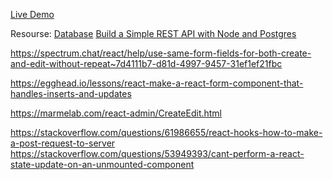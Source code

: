 [Live Demo](https://still-fjord-09983.herokuapp.com/)

Resourse:
[Database](https://vitaly-t.github.io/pg-promise/Database.html)
[Build a Simple REST API with Node and Postgres](https://www.split.io/blog/rest-api-node-postgres/)
[](https://jasonwatmore.com/post/2020/10/14/react-hook-form-combined-add-edit-create-update-form-example)

https://spectrum.chat/react/help/use-same-form-fields-for-both-create-and-edit-without-repeat~7d4111b7-d81d-4997-9457-31ef1ef21fbc

https://egghead.io/lessons/react-make-a-react-form-component-that-handles-inserts-and-updates

https://marmelab.com/react-admin/CreateEdit.html

https://stackoverflow.com/questions/61986655/react-hooks-how-to-make-a-post-request-to-server
https://stackoverflow.com/questions/53949393/cant-perform-a-react-state-update-on-an-unmounted-component
